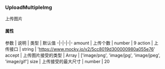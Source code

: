 ### UploadMultipleImg
上传图片

#### 属性
参数 | 说明 | 类型 | 默认值
-|-|-|-|-
amount | 上传个数 | number | 9
action | 上传接口 | string | 'https://www.mocky.io/v2/5cc8019d300000980a055e76'
accept | 上传图片接受的类型 | Array | ['image/png', 'image/jpg', 'image/jpeg', 'image/gif']
size | 上传接受的最大尺寸 | number | 20